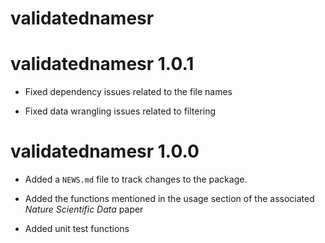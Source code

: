 # validatednamesr

# validatednamesr 1.0.1

* Fixed dependency issues related to the file names 

* Fixed data wrangling issues related to filtering

# validatednamesr 1.0.0

* Added a `NEWS.md` file to track changes to the package.

* Added the functions mentioned in the usage section of the associated *Nature Scientific Data* paper 

* Added unit test functions
